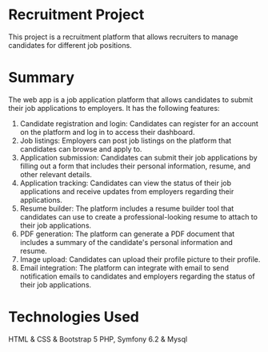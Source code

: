 # Recruitment Project
This project is a recruitment platform that allows recruiters to manage candidates for different job positions.

# Summary 

The web app is a job application platform that allows candidates to submit their job applications to employers. It has the following features:

1. Candidate registration and login: Candidates can register for an account on the platform and log in to access their dashboard.
2. Job listings: Employers can post job listings on the platform that candidates can browse and apply to.
3. Application submission: Candidates can submit their job applications by filling out a form that includes their personal information, resume, and other relevant details.
4. Application tracking: Candidates can view the status of their job applications and receive updates from employers regarding their applications.
5. Resume builder: The platform includes a resume builder tool that candidates can use to create a professional-looking resume to attach to their job applications.
6. PDF generation: The platform can generate a PDF document that includes a summary of the candidate's personal information and resume.
7. Image upload: Candidates can upload their profile picture to their profile.
8. Email integration: The platform can integrate with email to send notification emails to candidates and employers regarding the status of their job applications.



# Technologies Used
HTML & CSS & Bootstrap 5 
PHP, Symfony 6.2 & Mysql
